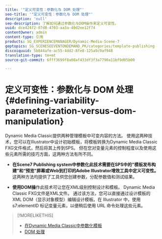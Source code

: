 ```yaml
---
title: '"定义可变性：参数化与 DOM 处理"'
seo-title: '"定义可变性：参数化与 DOM 处理"'
description: 'null'
seo-description: 了解如何通过参数化与DOM操作来定义可变性。
uuid: dce424f2-07d8-4703-aa3a-40d2ee12f74
contentOwner: admin
content-type: 引用
products: SG_EXPERIENCEMANAGER/Dynamic-Media-Scene-7
geptopics: SG_SCENESEEVENTONDEMAND_PK/categories/template-publishing
discoiquuid: 5b844afe-ac55-4dd2-8fe8-125a9c9af948
translation-type: tm+mt
source-git-commit: 6fff3699f8a08af433df3f3a7790a11bf9d05b00

---
```



# 定义可变性：参数化与 DOM 处理{#defining-variability-parameterization-versus-dom-manipulation}

Dynamic Media Classic提供两种管理模板中可变内容的方法。 使用这两种技术，您可以在Illustrator中设计初始模板，将模板转换为Dynamic Media Classic FXG文件格式，然后将其上传到SPS。 但在您对变量元素的控制程度以及使用这些元素所需的技巧方面，这两种方法有所不同。

* **在Scene7 Publishing system中参数化此技术需要在SPS中的“模板发布构建”和“预览”屏幕或Web到打印的Adobe Illustrator增效工具中定义可变性。**&#x200B;这两种方法均提供了工具供您创建参数，分配参数值和测试结果。

* **使用DOM操**&#x200B;作此技术可让您在XML级别控制设计和模板。 Dynamic Media Classic FXG文件是XML文件。 通过该方法，您可以直接通过设计模板的 XML DOM（显示对象模型）编辑设计模板。在 Illustrator 中，使用 s7:elementID 标记变量元素，以便稍后使用 URL 命令处理这些元素。

>[!MORELIKETHIS]
>
>* [在Dynamic Media Classic中参数化模板](parameterizing-template-scene7.md#parameterizing_a_template_in_scene7)
>* [DOM 处理](dom-manipulation.md#dom_manipulation)


